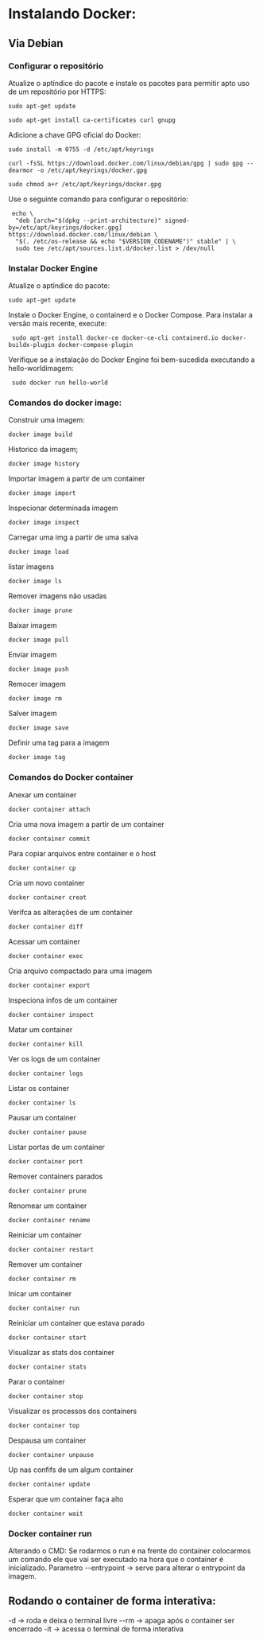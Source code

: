 # Instalando Docker:

## Via Debian
### Configurar o repositório
Atualize o aptíndice do pacote e instale os pacotes para permitir apto uso de um repositório por HTTPS:
```
sudo apt-get update
```
```
sudo apt-get install ca-certificates curl gnupg
```
Adicione a chave GPG oficial do Docker:
```
sudo install -m 0755 -d /etc/apt/keyrings
```
```
curl -fsSL https://download.docker.com/linux/debian/gpg | sudo gpg --dearmor -o /etc/apt/keyrings/docker.gpg
```
```
sudo chmod a+r /etc/apt/keyrings/docker.gpg
```
Use o seguinte comando para configurar o repositório:
```
 echo \
  "deb [arch="$(dpkg --print-architecture)" signed-by=/etc/apt/keyrings/docker.gpg] https://download.docker.com/linux/debian \
  "$(. /etc/os-release && echo "$VERSION_CODENAME")" stable" | \
  sudo tee /etc/apt/sources.list.d/docker.list > /dev/null
```
### Instalar Docker Engine
Atualize o aptíndice do pacote:
```
sudo apt-get update
```
Instale o Docker Engine, o containerd e o Docker Compose.
Para instalar a versão mais recente, execute:
```
 sudo apt-get install docker-ce docker-ce-cli containerd.io docker-buildx-plugin docker-compose-plugin
```
Verifique se a instalação do Docker Engine foi bem-sucedida executando a hello-worldimagem:
```
 sudo docker run hello-world
```
### Comandos do docker image: 
Construir uma imagem:
````
docker image build
````
Historico da imagem;
````
docker image history
````
Importar imagem a partir de um container
````
docker image import
````
Inspecionar determinada imagem
````
docker image inspect
````
Carregar uma img a partir de uma salva
````
docker image load
````
listar imagens
````
docker image ls
````
Remover imagens não usadas
````
docker image prune
````
Baixar imagem
````
docker image pull
````
Enviar imagem
````
docker image push
````
Remocer imagem
````
docker image rm
````
Salver imagem
````
docker image save
````
Definir uma tag para a imagem
````
docker image tag
````
### Comandos do Docker container
Anexar um container
````
docker container attach
````
Cria uma nova imagem a partir de um container
````
docker container commit
````
Para copiar arquivos entre container e o host
````
docker container cp
````
Cria um novo container
````
docker container creat
````
Verifca as alterações de um container	
````
docker container diff
````
Acessar um container
````
docker container exec
````
Cria arquivo compactado para uma imagem
````
docker container export
````
Inspeciona infos de um container
````
docker container inspect
````
Matar um container
````
docker container kill
````
Ver os logs de um container
````
docker container logs
````
Listar os container
````
docker container ls
````
Pausar um container
````
docker container pause
````
Listar portas de um container
````
docker container port
````
Remover containers parados
````
docker container prune
````
Renomear um container
````
docker container rename
````
Reiniciar um container
````
docker container restart
````
Remover um container
````
docker container rm
````
Inicar um container
````
docker container run
````
Reiniciar um container que estava parado
````
docker container start
````
Visualizar as stats dos container
````
docker container stats
````
Parar o container
````
docker container stop
````
Visualizar os processos dos containers
````
docker container top
````
Despausa um container
````
docker container unpause
````
Up nas confifs de um algum container
````
docker container update
````
Esperar que um container faça alto
````
docker container wait
````
### Docker container run
Alterando o CMD:
Se rodarmos o run e na frente do container colocarmos um comando ele que vai ser executado na hora que o container é inicializado.
Parametro --entrypoint -> serve para alterar o entrypoint da imagem.
## Rodando o container de forma interativa:
-d -> roda e deixa o terminal livre 
--rm -> apaga após o container ser encerrado
-it -> acessa o terminal de forma interativa
